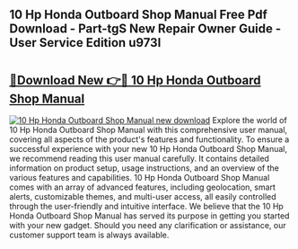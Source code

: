 ## 10 Hp Honda Outboard Shop Manual Free Pdf Download - Part-tgS New Repair Owner Guide - User Service Edition u973l

# <h2><a href="http://bc54725.oget.top/?id=10+Hp+Honda+Outboard+Shop+Manual">🔗Download New 👉🔴 10 Hp Honda Outboard Shop Manual</a></h2>

[![10 Hp Honda Outboard Shop Manual new download](https://i.imgur.com/5g1atiW.png)](http://bc54725.oget.top/?id=10+Hp+Honda+Outboard+Shop+Manual)
Explore the world of 10 Hp Honda Outboard Shop Manual with this comprehensive user manual, covering all aspects of the product's features and functionality. To ensure a successful experience with your new 10 Hp Honda Outboard Shop Manual, we recommend reading this user manual carefully. It contains detailed information on product setup, usage instructions, and an overview of the various features and capabilities. 10 Hp Honda Outboard Shop Manual comes with an array of advanced features, including geolocation, smart alerts, customizable themes, and multi-user access, all easily controlled through the user-friendly and intuitive interface. We believe that the 10 Hp Honda Outboard Shop Manual has served its purpose in getting you started with your new gadget. Should you need any clarification or assistance, our customer support team is always available.
